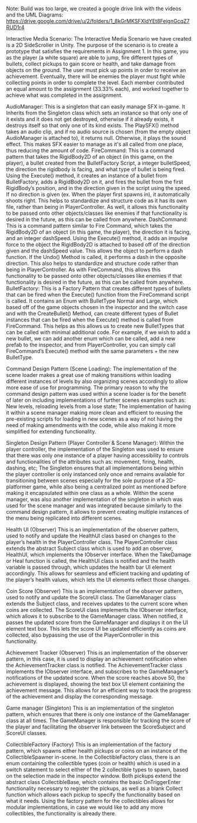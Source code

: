 Note: Build was too large, we created a google drive link with the videos and the UML Diagrams: https://drive.google.com/drive/u/2/folders/1_8kGrMKSFXldYEt8FeignGcqZ7RUD1r4

Interactive Media Scenario:
The Interactive Media Scenario we have created is a 2D SideScroller in Unity. The purpose of the scenario is to create a prototype that satisfies the requirements in Assignment 1. In this game, you as the player (a white square) are able to jump, fire different types of bullets, collect pickups to gain score or health, and take damage from objects on the ground. The user must pick up points in order to receive an achievement. Eventually, there will be enemies the player must fight while collecting points in order to complete the level.
Each member contributed an equal amount to the assignment (33.33% each), and worked together to achieve what was completed in the assignment.


AudioManager: This is a singleton that can easily manage SFX in-game. It Inherits from the Singleton class which sets an instance so that only one of it exists and it does not get destroyed, otherwise if it already exists, it destroys itself so that only one of its kind exists. The PlaySFX() method takes an audio clip, and if no audio source is chosen (from the empty object AudioManager is attached to), it returns null. Otherwise, it plays the sound effect. This makes SFX easier to manage as it's all called from one place, thus reducing the amount of code.
FireCommand: This is a command pattern that takes the RigidBody2D of an object (in this game, on the player), a bullet created from the BulletFactory Script, a integer bulletSpeed, the direction the rigidbody is facing, and what type of bullet is being fired. Using the Execute() method, it creates an instance of a bullet from BulletFactory, adds a RigidBody2D on it, and fires the bullet from the first RigidBody’s position, and in the direction given in the script using the speed. If no direction is given (ex. When the player first spawns in), it automatically shoots right. This helps to standardize and structure code as it has its own file, rather than being in PlayerController. As well, it allows this functionality to be passed onto other objects/classes like enemies if that functionality is desired in the future, as this can be called from anywhere.
DashCommand: This is a command pattern similar to Fire Command, which takes the RigidBody2D of an object (in this game, the player), the direction it is facing, and an integer dashSpeed. Using the Execute() method, it adds an impulse force to the object the RigidBody2D is attached to based off of the direction given and the dashSpeed value. This allows the object to perform a dash function. If the Undo() Method is called, it performs a dash in the opposite direction. This also helps to standardize and structure code rather than being in PlayerController. As with FireCommand, this allows this functionality to be passed onto other objects/classes like enemies if that functionality is desired in the future, as this can be called from anywhere.
BulletFactory: This is a Factory Pattern that creates different types of bullets that can be fired when the Execute() function from the FireCommand script is called. It contains an Enum with BulletType Normal and Large, which based off of the game objects chosen in the inspector and the switch case and with the CreateBullet() Method,  can create different types of Bullet instances that can be fired when the Execute() method is called from FireCommand. This helps as this allows us to create new BulletTypes that can be called with minimal additional code. For example, if we wish to add a new bullet, we can add another enum which can be called, add a new prefab to the inspector, and from PlayerController, you can simply call FireCommand’s Execute() method with the same parameters + the new BulletType.

Command Design Pattern (Scene Loading):
The implementation of the scene loader makes a great use of making transitions within loading different instances of levels by also organizing scenes accordingly to allow more ease of use for programming.
The primary reason to why the command design pattern was used within a scene loader is for the benefit of later on including implementations of further scenes examples such as: New levels, reloading levels from a lose state; The implementation of having it within a scene manager making more clean and efficient to reusing the pre-existing scripts for loading in new scenes as a way of not having the need of making amendments with the code, while also making it more simplified for extending functionality.

Singleton Design Pattern (Player Controller & Scene Manager):
Within the player controller, the implementation of the Singleton was used to ensure that there was only one instance of a player having accessibility to controls and functionalities of the attributes such as: movement, firing, health, dashing, etc;
The Singleton ensures that all implementations being within the player controller is only instanced only once and remains available for transitioning between scenes especially for the sole purpose of a 2D-platformer game, while also being a centralized point as mentioned before making it encapsulated within one class as a whole.
Within the scene manager, was also another implementation of the singleton in which was used for the scene manager and was integrated because similarly to the command design pattern, it allows to prevent creating multiple instances of the menu being replicated into different scenes.

Health UI (Observer)
This is an implementation of the observer pattern, used to notify and update the HealthUI class based on changes to the player’s health in the PlayerController class. The PlayerController class extends the abstract Subject class which is used to add an observer, HealthUI, which implements the IObserver interface. When the TakeDamage or Heal function is called, the HealthUI class is notified and the health variable is passed through, which updates the health bar UI element accordingly. This allows for seamless and efficient tracking and updating of the player’s health values, which lets the UI elements reflect those changes.

Coin Score (Observer)
This is an implementation of the observer pattern, used to notify and update the ScoreUI class. The GameManager class extends the Subject class, and receives updates to the current score when coins are collected. The ScoreUI class implements the IObserver interface, which allows it to subscribe to the GameManager class. When notified, it passes the updated score from the GameManager and displays it on the UI element text box. This lets the score UI be updated efficiently as coins are collected, also bypassing the use of the PlayerController in this functionality. 

Achievement Tracker (Observer)
This is an implementation of the observer pattern, in this case, it is used to display an achievement notification when the AchievementTracker class is notified. The AchievementTracker class implements the IObserver interface, and subscribes to the GameManager’s notifications of the updated score. When the score reaches above 50, the achievement is displayed, showing the text box UI element containing the achievement message. This allows for an efficient way to track the progress of the achievement and display the corresponding message.

Game manager (Singleton)
This is an implementation of the singleton pattern, which ensures that there is only one instance of the GameManager class at all times. The GameManager is responsible for tracking the score of the player and facilitating the observer link between the ScoreSubject and ScoreUI classes.

CollectibleFactory (Factory)
This is an implementation of the factory pattern, which spawns either health pickups or coins on an instance of the CollectibleSpawner in-scene. In the CollectibleFactory class, there is an enum containing the collectible types (coin or health) which is used in a switch statement to select either of the 2 collectible types to spawn, based on the selection made in the inspector window. Both pickups extend the abstract class CollectibleBase, which contains the basic OnTriggerEnter functionality necessary to register the pickups, as well as a blank Collect function which allows each pickup to specify the functionality based on what it needs. Using the factory pattern for the collectibles allows for modular implementations, in case we would like to add any more collectibles, the functionality is already there. 
